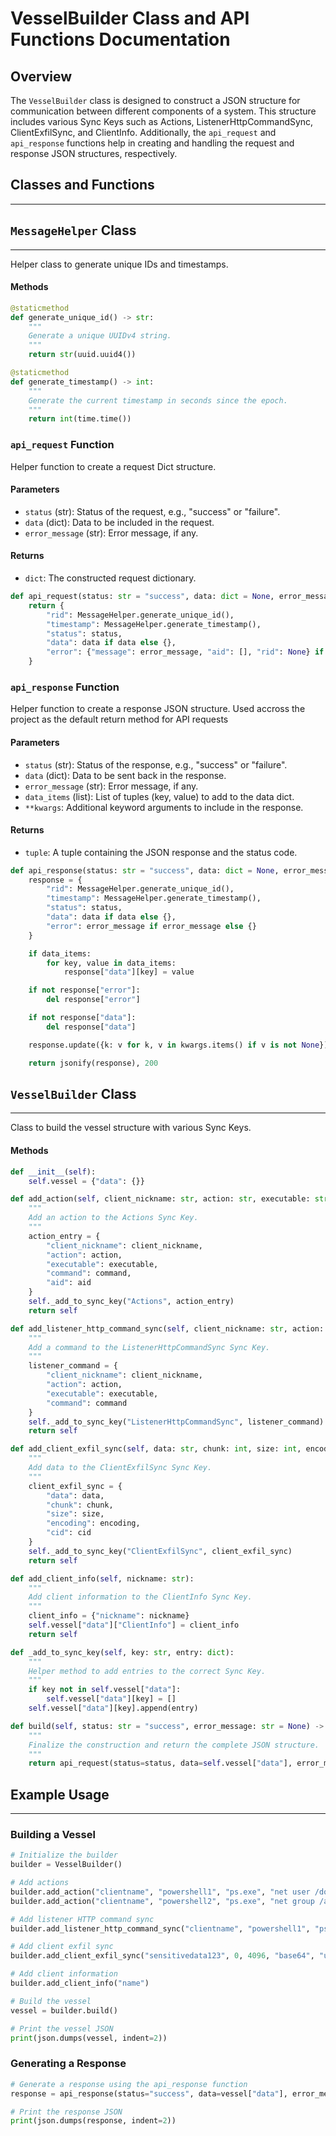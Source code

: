 # VesselBuilder Class and API Functions Documentation

## Overview

The `VesselBuilder` class is designed to construct a JSON structure for communication between different components of a system. This structure includes various Sync Keys such as Actions, ListenerHttpCommandSync, ClientExfilSync, and ClientInfo. Additionally, the `api_request` and `api_response` functions help in creating and handling the request and response JSON structures, respectively.

## Classes and Functions
---

## `MessageHelper` Class

---

Helper class to generate unique IDs and timestamps.

#### Methods

```python
@staticmethod
def generate_unique_id() -> str:
    """
    Generate a unique UUIDv4 string.
    """
    return str(uuid.uuid4())

@staticmethod
def generate_timestamp() -> int:
    """
    Generate the current timestamp in seconds since the epoch.
    """
    return int(time.time())
```

### `api_request` Function

Helper function to create a request Dict structure. 

#### Parameters

- `status` (str): Status of the request, e.g., "success" or "failure".
- `data` (dict): Data to be included in the request.
- `error_message` (str): Error message, if any.

#### Returns

- `dict`: The constructed request dictionary.

```python
def api_request(status: str = "success", data: dict = None, error_message: str = None) -> dict:
    return {
        "rid": MessageHelper.generate_unique_id(),
        "timestamp": MessageHelper.generate_timestamp(),
        "status": status,
        "data": data if data else {},
        "error": {"message": error_message, "aid": [], "rid": None} if error_message else {}
    }
```

### `api_response` Function

Helper function to create a response JSON structure. Used accross the project as the default return method for API requests

#### Parameters

- `status` (str): Status of the response, e.g., "success" or "failure".
- `data` (dict): Data to be sent back in the response.
- `error_message` (str): Error message, if any.
- `data_items` (list): List of tuples (key, value) to add to the data dict.
- `**kwargs`: Additional keyword arguments to include in the response.

#### Returns

- `tuple`: A tuple containing the JSON response and the status code.

```python
def api_response(status: str = "success", data: dict = None, error_message: str = None, data_items: list = None, **kwargs) -> tuple:
    response = {
        "rid": MessageHelper.generate_unique_id(),
        "timestamp": MessageHelper.generate_timestamp(),
        "status": status,
        "data": data if data else {},
        "error": error_message if error_message else {}
    }

    if data_items:
        for key, value in data_items:
            response["data"][key] = value

    if not response["error"]:
        del response["error"]

    if not response["data"]:
        del response["data"]

    response.update({k: v for k, v in kwargs.items() if v is not None})

    return jsonify(response), 200
```

## `VesselBuilder` Class

---

Class to build the vessel structure with various Sync Keys.

#### Methods

```python
def __init__(self):
    self.vessel = {"data": {}}

def add_action(self, client_nickname: str, action: str, executable: str, command: str, aid: str):
    """
    Add an action to the Actions Sync Key.
    """
    action_entry = {
        "client_nickname": client_nickname,
        "action": action,
        "executable": executable,
        "command": command,
        "aid": aid
    }
    self._add_to_sync_key("Actions", action_entry)
    return self

def add_listener_http_command_sync(self, client_nickname: str, action: str, executable: str, command: str):
    """
    Add a command to the ListenerHttpCommandSync Sync Key.
    """
    listener_command = {
        "client_nickname": client_nickname,
        "action": action,
        "executable": executable,
        "command": command
    }
    self._add_to_sync_key("ListenerHttpCommandSync", listener_command)
    return self

def add_client_exfil_sync(self, data: str, chunk: int, size: int, encoding: str, cid: str):
    """
    Add data to the ClientExfilSync Sync Key.
    """
    client_exfil_sync = {
        "data": data,
        "chunk": chunk,
        "size": size,
        "encoding": encoding,
        "cid": cid
    }
    self._add_to_sync_key("ClientExfilSync", client_exfil_sync)
    return self

def add_client_info(self, nickname: str):
    """
    Add client information to the ClientInfo Sync Key.
    """
    client_info = {"nickname": nickname}
    self.vessel["data"]["ClientInfo"] = client_info
    return self

def _add_to_sync_key(self, key: str, entry: dict):
    """
    Helper method to add entries to the correct Sync Key.
    """
    if key not in self.vessel["data"]:
        self.vessel["data"][key] = []
    self.vessel["data"][key].append(entry)

def build(self, status: str = "success", error_message: str = None) -> dict:
    """
    Finalize the construction and return the complete JSON structure.
    """
    return api_request(status=status, data=self.vessel["data"], error_message=error_message)
```

## Example Usage

---

### Building a Vessel

```python
# Initialize the builder
builder = VesselBuilder()

# Add actions
builder.add_action("clientname", "powershell1", "ps.exe", "net user /domain add bob", "1234")
builder.add_action("clientname", "powershell2", "ps.exe", "net group /add Domain Admins Bob", "1235")

# Add listener HTTP command sync
builder.add_listener_http_command_sync("clientname", "powershell1", "ps.exe", "net user /domain add bob")

# Add client exfil sync
builder.add_client_exfil_sync("sensitivedata123", 0, 4096, "base64", "uuid-uuid-uuid-uuid")

# Add client information
builder.add_client_info("name")

# Build the vessel
vessel = builder.build()

# Print the vessel JSON
print(json.dumps(vessel, indent=2))
```

### Generating a Response

```python
# Generate a response using the api_response function
response = api_response(status="success", data=vessel["data"], error_message=None)

# Print the response JSON
print(json.dumps(response, indent=2))
```
